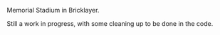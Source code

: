 Memorial Stadium in Bricklayer. 


Still a work in progress, with some cleaning up to be done in the code. 